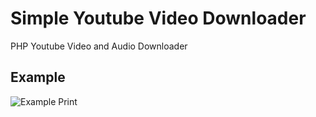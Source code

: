 # Simple Youtube Video Downloader
PHP Youtube Video and Audio Downloader

## Example

![Example Print](https://raw.githubusercontent.com/s3spyd3r/youtube_downloader/master/image/print.jpg)
